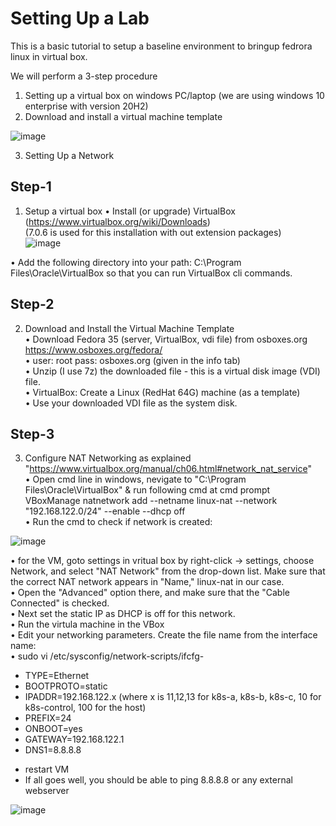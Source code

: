 # Setting Up a Lab

This is a basic tutorial to setup a baseline environment to bringup fedrora linux in virtual box.

We will perform a 3-step procedure

1. Setting up a virtual box on windows PC/laptop (we are using windows 10 enterprise with version 20H2)<br />
2. Download and install a virtual machine template<br />

![image](https://user-images.githubusercontent.com/94822541/217563233-20096d13-ad10-41db-9e15-6d4575f673bb.png)


3. Setting Up a Network<br />


## Step-1

1. Setup a virtual box
•	Install (or upgrade) VirtualBox (https://www.virtualbox.org/wiki/Downloads)<br />
  (7.0.6 is used for this installation with out extension packages)<br />
  ![image](https://user-images.githubusercontent.com/94822541/217563384-013e407c-00e2-4eba-8dfe-bbc29368f6a1.png)

•	Add the following directory into your path: C:\Program Files\Oracle\VirtualBox so that you can run VirtualBox cli commands.<br />


## Step-2

2. Download and Install the Virtual Machine Template <br />
•	Download Fedora 35 (server, VirtualBox, vdi file) from osboxes.org https://www.osboxes.org/fedora/ <br />
•	user: root pass: osboxes.org (given in the info tab) <br />
•	Unzip (I use 7z) the downloaded file - this is a virtual disk image (VDI) file. <br />
•	VirtualBox: Create a Linux (RedHat 64G) machine (as a template) <br />
•	Use your downloaded VDI file as the system disk. <br />
  
## Step-3

3. Configure NAT Networking as explained "https://www.virtualbox.org/manual/ch06.html#network_nat_service" <br />
•	Open cmd line in windows, nevigate to "C:\Program Files\Oracle\VirtualBox" & run following cmd at cmd prompt <br />
VBoxManage natnetwork add --netname linux-nat --network "192.168.122.0/24" --enable --dhcp off <br />
•	Run the cmd to check if network is created: <br />


  ![image](https://user-images.githubusercontent.com/94822541/167827866-f7cfd019-66a8-4ef4-abba-8ca3951a3692.png)



•	for the VM, goto settings in vritual box by right-click -> settings, choose Network, and select "NAT Network" from the drop-down list. Make sure that the correct NAT network appears in "Name," linux-nat in our case. <br />
•	Open the "Advanced" option there, and make sure that the "Cable Connected" is checked. <br />
•	Next set the static IP as DHCP is off for this network. <br />
•	Run the virtula machine in the VBox <br />
•	Edit your networking parameters. Create the file name from the interface name: <br />
•	sudo vi /etc/sysconfig/network-scripts/ifcfg-<if name><br />
 -	TYPE=Ethernet<br />
 -	BOOTPROTO=static<br />
 -  IPADDR=192.168.122.x (where x is 11,12,13 for k8s-a, k8s-b, k8s-c, 10 for k8s-control, 100 for the host)<br />
 -	PREFIX=24<br />
 -	ONBOOT=yes<br />
 -	GATEWAY=192.168.122.1<br />
 -	DNS1=8.8.8.8<br />
*	restart VM  <br />
*	If all goes well, you should be able to ping 8.8.8.8 or any external webserver <br />
  
  
  ![image](https://user-images.githubusercontent.com/94822541/167825942-d74d8f64-505e-408b-9bbe-ddbd40445cbb.png)
